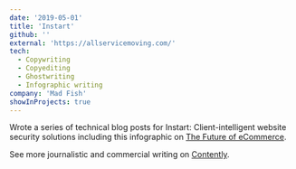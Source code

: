 ```yaml
---
date: '2019-05-01'
title: 'Instart'
github: ''
external: 'https://allservicemoving.com/'
tech:
  - Copywriting
  - Copyediting
  - Ghostwriting
  - Infographic writing
company: 'Mad Fish'
showInProjects: true
---
```


Wrote a series of technical blog posts for Instart: Client-intelligent website security solutions including this infographic on [The Future of eCommerce](https://s3.amazonaws.com/external_clips/3037285/Instart-The-Future-of-eCommerce-Infographic-V2.pdf?1554764755).

See more journalistic and commercial writing on [Contently](https://alleyhector.contently.com/).
